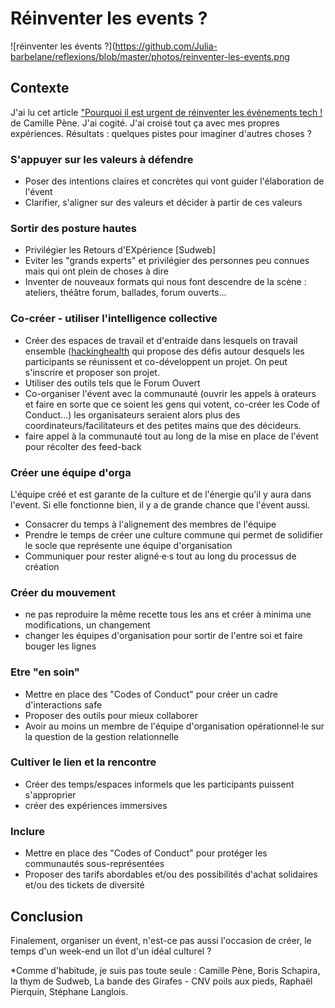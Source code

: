 # Réinventer les events ? 

![réinventer les évents ?](https://github.com/Julia-barbelane/reflexions/blob/master/photos/reinventer-les-events.png

## Contexte
J'ai lu cet article ["Pourquoi il est urgent de réinventer les événements tech !](https://medium.com/futuresfestivals/r%C3%A9inventons-les-%C3%A9v%C3%A9nements-b5138da7adad) de Camille Pène. J'ai cogité. J'ai croisé tout ça avec mes propres expériences. Résultats : quelques pistes pour imaginer d'autres choses ? 



### S'appuyer sur les valeurs à défendre
- Poser des intentions claires et concrètes qui vont guider l'élaboration de l'évent
- Clarifier, s'aligner sur des valeurs et décider à partir de ces valeurs

### Sortir des posture hautes
- Privilégier les Retours d'EXpérience [Sudweb]
- Eviter les "grands experts" et privilégier des personnes peu connues mais qui ont plein de choses à dire
- Inventer de nouveaux formats qui nous font descendre de la scène : ateliers, théâtre forum, ballades, forum ouverts...

### Co-créer - utiliser l'intelligence collective
- Créer des espaces de travail et d'entraide dans lesquels on travail ensemble ([hackinghealth](http://hackinghealth.ca/fr/event/hacking-health-camp-hackathon-fr/) qui propose des défis autour desquels les participants se réunissent et co-développent un projet. On peut s'inscrire et proposer son projet.
- Utiliser des outils tels que le Forum Ouvert
- Co-organiser l'évent avec la communauté (ouvrir les appels à orateurs et faire en sorte que ce soient les gens qui votent, co-créer les Code of Conduct...) les organisateurs seraient alors plus des coordinateurs/facilitateurs et des petites mains que des décideurs.
- faire appel à la communauté tout au long de la mise en place de l'évent pour récolter des feed-back

### Créer une équipe d'orga 
L'équipe créé et est garante de la culture et de l'énergie qu'il y aura dans l'event. Si elle fonctionne bien, il y a de grande chance que l'évent aussi. 
- Consacrer du temps à l'alignement des membres de l'équipe
- Prendre le temps de créer une culture commune qui permet de solidifier le socle que représente une équipe d'organisation
- Communiquer pour rester aligné·e·s tout au long du processus de création

### Créer du mouvement
- ne pas reproduire la même recette tous les ans et créer à minima une modifications, un changement
- changer les équipes d'organisation pour sortir de l'entre soi et faire bouger les lignes

### Etre "en soin"
- Mettre en place des "Codes of Conduct" pour créer un cadre d'interactions safe
- Proposer des outils pour mieux collaborer
- Avoir au moins un membre de l'équipe d'organisation opérationnel·le sur la question de la gestion relationnelle

### Cultiver le lien et la rencontre 
- Créer des temps/espaces informels que les participants puissent s'approprier
- créer des expériences immersives

### Inclure
- Mettre en place des "Codes of Conduct" pour protéger les communautés sous-représentées
- Proposer des tarifs abordables et/ou des possibilités d'achat solidaires et/ou des tickets de diversité

## Conclusion
Finalement, organiser un évent, n'est-ce pas aussi l'occasion de créer, le temps d'un week-end un îlot d'un idéal culturel ?

*Comme d'habitude, je suis pas toute seule : Camille Pène, Boris Schapira, la thym de Sudweb, La bande des Girafes - CNV poils aux pieds, Raphaël Pierquin, Stéphane Langlois.

